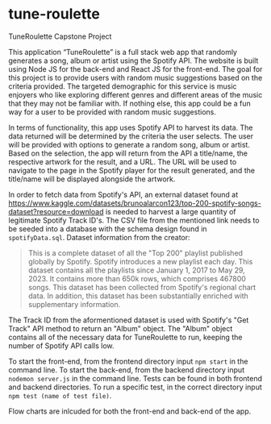 # tune-roulette
TuneRoulette Capstone Project

This application “TuneRoulette” is a full stack web app that randomly generates a song, album or artist using the Spotify API. The website is built using Node JS for the back-end and React JS for the front-end. The goal for this project is to provide users with random music suggestions based on the criteria provided. The targeted demographic for this service is music enjoyers who like exploring different genres and different areas of the music that they may not be familiar with. If nothing else, this app could be a fun way for a user to be provided with random music suggestions. 

In terms of functionality, this app uses Spotify API to harvest its data. The data returned will be determined by the criteria the user selects. The user will be provided with options to generate a random song, album or artist. Based on the selection, the app will return from the API a title/name, the respective artwork for the result, and a URL. The URL will be used to navigate to the page in the Spotify player for the result generated, and the title/name will be displayed alongside the artwork.

In order to fetch data from Spotify's API, an external dataset found at https://www.kaggle.com/datasets/brunoalarcon123/top-200-spotify-songs-dataset?resource=download is needed to harvest a large quantity of legitimate Spotify Track ID's. The CSV file from the mentioned link needs to be seeded into a database with the schema design found in `spotifyData.sql`.
Dataset information from the creator: 
> This is a complete dataset of all the "Top 200" playlist published globally by Spotify.
> Spotify introduces a new playlist each day. This dataset contains all the playlists since January 1, 2017 to May 29, 2023.
> It contains more than 650k rows, which comprises 467800 songs.
> This dataset has been collected from Spotify's regional chart data. In addition, this dataset has been substantially enriched with supplementary information.

The Track ID from the aformentioned dataset is used with Spotify's "Get Track" API method to return an "Album" object. The "Album" object contains all of the necessary data for TuneRoulette to run, keeping the number of Spotify API calls low. 

To start the front-end, from the frontend directory input `npm start` in the command line. To start the back-end, from the backend directory input `nodemon server.js` in the command line.
Tests can be found in both frontend and backend directories. To run a specific test, in the correct directory input `npm test (name of test file)`.

Flow charts are inlcuded for both the front-end and back-end of the app.
